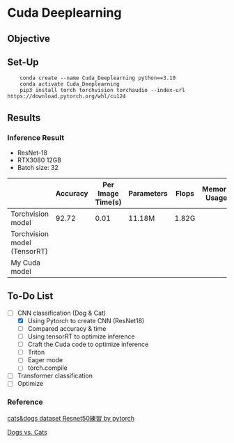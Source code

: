 # Cuda Deeplearning
## Objective

## Set-Up
```
    conda create --name Cuda_Deeplearning python==3.10
    conda activate Cuda_Deeplearning
    pip3 install torch torchvision torchaudio --index-url https://download.pytorch.org/whl/cu124
```
## Results
### Inference Result
* ResNet-18
* RTX3080 12GB
* Batch size: 32
  
|                               | Accuracy  | Per Image Time(s)         | Parameters | Flops  | Memory Usage |
|  ----                         | ----      | ----                      | ----       | ----   | ----         |
|  Torchvision model            | 92.72     | 0.01                      | 11.18M     | 1.82G  |              |
|  Torchvision model (TensorRT) |           |                           |            |        |              |
|  My Cuda model                |           |                           |            |        |              |


## To-Do List

- [ ] CNN classification (Dog & Cat)
  - [x] Using Pytorch to create CNN (ResNet18)
  - [ ] Compared accuracy & time
  - [ ] Using tensorRT to optimize inference
  - [ ] Craft the Cuda code to optimize inference
  - [ ] Triton
  - [ ] Eager mode
  - [ ] torch.compile
- [ ] Transformer classification
- [ ] Optimize 

### Reference
[cats&dogs dataset Resnet50練習 by pytorch](https://ithelp.ithome.com.tw/articles/10288232?sc=rss.iron)

[Dogs vs. Cats](https://www.kaggle.com/competitions/dogs-vs-cats/data)
